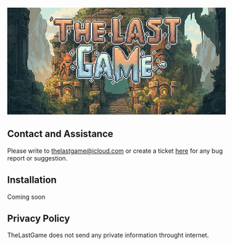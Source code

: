 ![](banner_with_title.png)

## Contact and Assistance
Please write to [thelastgame@icloud.com](mailto:thelastgame@icloud.com) or create a ticket [here](https://github.com/FredJul/TheLastGame-Support/issues/new) for any bug report or suggestion.

## Installation
Coming soon

## Privacy Policy
TheLastGame does not send any private information throught internet.
